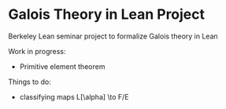 # Galois Theory in Lean Project
Berkeley Lean seminar project to formalize Galois theory in Lean

Work in progress:

- Primitive element theorem

Things to do:

- classifying maps L[\alpha] \to F/E
